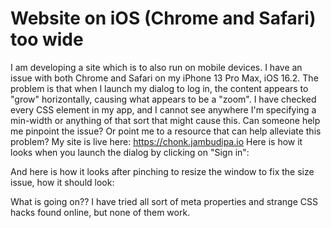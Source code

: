 
# Website on iOS (Chrome and Safari) too wide

I am developing a site which is to also run on mobile devices. I have an issue with both Chrome and Safari on my iPhone 13 Pro Max, iOS 16.2.
The problem is that when I launch my dialog to log in, the content appears to "grow" horizontally, causing what appears to be a "zoom". I have checked every CSS element in my app, and I cannot see anywhere I'm specifying a min-width or anything of that sort that might cause this. Can someone help me pinpoint the issue? Or point me to a resource that can help alleviate this problem?
My site is live here: https://chonk.jambudipa.io
Here is how it looks when you launch the dialog by clicking on "Sign in":

And here is how it looks after pinching to resize the window to fix the size issue, how it should look:

What is going on?? I have tried all sort of meta properties and strange CSS hacks found online, but none of them work.

        